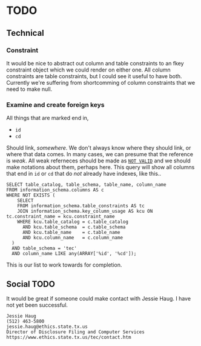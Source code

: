 # TODO

## Technical

### Constraint

It would be nice to abstract out column and table constraints to an fkey
constraint object which we could render on either one. All column constraints
are table constraints, but I could see it useful to have both. Currently we're
suffering from shortcomming of column constraints that we need to make null.

### Examine and create foreign keys

All things that are marked end in,

* `id`
* `cd`

Should link, *somewhere*. We don't always know where they should link, or where
that data comes. In many cases, we can presume that the reference is *weak*.
All weak referneces should be made as [`NOT
VALID`](https://www.postgresql.org/docs/current/static/sql-altertable.html) and
we should make notations about them, perhaps here.  This query will show all
columns that end in `id` or `cd` that do *not* already have indexes, like this..

```
SELECT table_catalog, table_schema, table_name, column_name
FROM information_schema.columns AS c
WHERE NOT EXISTS (
    SELECT
    FROM information_schema.table_constraints AS tc
    JOIN information_schema.key_column_usage AS kcu ON tc.constraint_name = kcu.constraint_name
    WHERE kcu.table_catalog = c.table_catalog
      AND kcu.table_schema  = c.table_schema
      AND kcu.table_name    = c.table_name
      AND kcu.column_name   = c.column_name
  )
  AND table_schema = 'tec'
  AND column_name LIKE any(ARRAY['%id', '%cd']);
```

This is our list to work towards for completion.

## Social TODO

It would be great if someone could make contact with Jessie Haug. I have not
yet been successful.

```
Jessie Haug
(512) 463-5800
jessie.haug@ethics.state.tx.us
Director of Disclosure Filing and Computer Services
https://www.ethics.state.tx.us/tec/contact.htm
```

